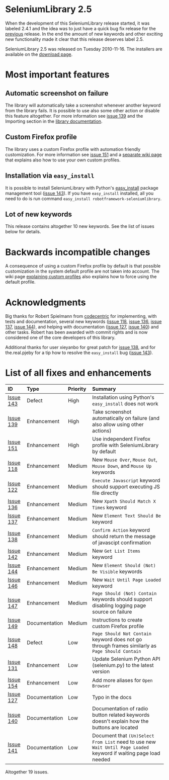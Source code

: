 

# SeleniumLibrary 2.5 #

When the development of this SeleniumLibrary release started, it was labeled 2.4.1 and the idea was to just have a quick bug fix release for the [previous](ReleaseNotes24.md) release. In the end the amount of new keywords and other exciting new functionality made it clear that this release deserves label 2.5.

SeleniumLibrary 2.5 was released on Tuesday 2010-11-16. The installers are available on the [download page](http://code.google.com/p/robotframework-seleniumlibrary/downloads/list).

# Most important features #

## Automatic screenshot on failure ##

The library will automatically take a screenshot whenever another keyword from the library fails. It is possible to use also some other action or disable this feature altogether. For more information see [issue 139](https://code.google.com/p/robotframework-seleniumlibrary/issues/detail?id=139) and the Importing section in the [library documentation](LibraryDocumentation.md).

## Custom Firefox profile ##

The library uses a custom Firefox profile with automation friendly customization. For more information see [issue 151](https://code.google.com/p/robotframework-seleniumlibrary/issues/detail?id=151) and a [separate wiki page](CustomFirefoxProfile.md) that explains also how to use your own custom profiles.

## Installation via `easy_install` ##

It is possible to install SeleniumLibrary with Python's [easy\_install](http://packages.python.org/distribute/easy_install.html) package management tool ([issue 143](https://code.google.com/p/robotframework-seleniumlibrary/issues/detail?id=143)). If you have `easy_install` installed, all you need to do is run command `easy_install robotframework-seleniumlibrary`.

## Lot of new keywords ##

This release contains altogether 10 new keywords. See the list of issues below for details.

# Backwards incompatible changes #

A consequence of using a custom Firefox profile by default is that possible customization in the system default profile are not taken into account. The wiki page [explaining custom profiles](CustomFirefoxProfile.md) also explains how to force using the default profile.

# Acknowledgments #

Big thanks for Robert Spielmann from [codecentric](http://www.codecentric.de) for implementing, with tests and documentation, several new keywords ([issue 118](https://code.google.com/p/robotframework-seleniumlibrary/issues/detail?id=118), [issue 136](https://code.google.com/p/robotframework-seleniumlibrary/issues/detail?id=136), [issue 137](https://code.google.com/p/robotframework-seleniumlibrary/issues/detail?id=137), [issue 144](https://code.google.com/p/robotframework-seleniumlibrary/issues/detail?id=144)), and helping with documentation ([issue 127](https://code.google.com/p/robotframework-seleniumlibrary/issues/detail?id=127), [issue 140](https://code.google.com/p/robotframework-seleniumlibrary/issues/detail?id=140)) and other tasks. Robert has been awarded with commit rights and is now considered one of the core developers of this library.

Additional thanks for user xieyanbo for great patch for [issue 138](https://code.google.com/p/robotframework-seleniumlibrary/issues/detail?id=138), and for the.real.pjeby for a tip how to resolve the `easy_install` bug ([issue 143](https://code.google.com/p/robotframework-seleniumlibrary/issues/detail?id=143)).

# List of all fixes and enhancements #

| **ID** | **Type** | **Priority** | **Summary** |
|:-------|:---------|:-------------|:------------|
| [Issue 143](https://code.google.com/p/robotframework-seleniumlibrary/issues/detail?id=143) | Defect   | High         | Installation using Python's `easy_install` does not work |
| [Issue 139](https://code.google.com/p/robotframework-seleniumlibrary/issues/detail?id=139) | Enhancement | High         | Take screenshot automatically on failure (and also allow using other actions) |
| [Issue 151](https://code.google.com/p/robotframework-seleniumlibrary/issues/detail?id=151) | Enhancement | High         | Use independent Firefox profile with SeleniumLibrary by default |
| [Issue 118](https://code.google.com/p/robotframework-seleniumlibrary/issues/detail?id=118) | Enhancement | Medium       | New `Mouse Over`, `Mouse Out`, `Mouse Down`, and `Mouse Up` keywords |
| [Issue 122](https://code.google.com/p/robotframework-seleniumlibrary/issues/detail?id=122) | Enhancement | Medium       | `Execute Javascript` keyword should support executing JS file directly |
| [Issue 136](https://code.google.com/p/robotframework-seleniumlibrary/issues/detail?id=136) | Enhancement | Medium       | New `Xpath Should Match X Times` keyword |
| [Issue 137](https://code.google.com/p/robotframework-seleniumlibrary/issues/detail?id=137) | Enhancement | Medium       | New `Element Text Should Be`  keyword |
| [Issue 138](https://code.google.com/p/robotframework-seleniumlibrary/issues/detail?id=138) | Enhancement | Medium       | `Confirm Action` keyword should return the message of javascipt confirmation  |
| [Issue 142](https://code.google.com/p/robotframework-seleniumlibrary/issues/detail?id=142) | Enhancement | Medium       | New `Get List Items` keyword |
| [Issue 144](https://code.google.com/p/robotframework-seleniumlibrary/issues/detail?id=144) | Enhancement | Medium       | New `Element Should (Not) Be Visible` keywords |
| [Issue 146](https://code.google.com/p/robotframework-seleniumlibrary/issues/detail?id=146) | Enhancement | Medium       | New `Wait Until Page Loaded` keyword |
| [Issue 147](https://code.google.com/p/robotframework-seleniumlibrary/issues/detail?id=147) | Enhancement | Medium       | `Page Should (Not) Contain` keywords should support disabling logging page source on failure |
| [Issue 149](https://code.google.com/p/robotframework-seleniumlibrary/issues/detail?id=149) | Documentation | Medium       | Instructions to create custom Firefox profile |
| [Issue 148](https://code.google.com/p/robotframework-seleniumlibrary/issues/detail?id=148) | Defect   | Low          | `Page Should Not Contain` keyword does not go through frames similarly as `Page Should Contain` |
| [Issue 131](https://code.google.com/p/robotframework-seleniumlibrary/issues/detail?id=131) | Enhancement | Low          | Update Selenium Python API (selenium.py) to the latest version |
| [Issue 154](https://code.google.com/p/robotframework-seleniumlibrary/issues/detail?id=154) | Enhancement | Low          | Add more aliases for `Open Browser` |
| [Issue 127](https://code.google.com/p/robotframework-seleniumlibrary/issues/detail?id=127) | Documentation | Low          | Typo in the docs |
| [Issue 140](https://code.google.com/p/robotframework-seleniumlibrary/issues/detail?id=140) | Documentation | Low          | Documentation of radio button related keywords doesn't explain how the buttons are located |
| [Issue 141](https://code.google.com/p/robotframework-seleniumlibrary/issues/detail?id=141) | Documentation | Low          | Document that `(Un)Select From List` need to use new `Wait Until Page Loaded` keyword if waiting page load needed |

Altogether 19 issues.
